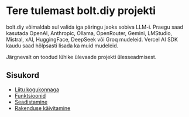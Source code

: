 # Tere tulemast bolt.diy projekti

bolt.diy võimaldab sul valida iga päringu jaoks sobiva LLM-i. Praegu saad kasutada OpenAI, Anthropic, Ollama, OpenRouter, Gemini, LMStudio, Mistral, xAI, HuggingFace, DeepSeek või Groq mudeleid. Vercel AI SDK kaudu saad hõlpsasti lisada ka muid mudeleid.

Järgnevalt on toodud lühike ülevaade projekti ülesseadmisest.

## Sisukord

- [Liitu kogukonnaga](#liitu-kogukonnaga)
- [Funktsioonid](#funktsioonid)
- [Seadistamine](#seadistamine)
- [Rakenduse käivitamine](#rakenduse-käivitamine)
